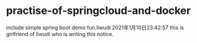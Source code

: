 # practise-of-springcloud-and-docker
include simple spring boot demo fun.liwudi 2021年1月10日23:42:57
this is girlfriend of liwudi who is writing this notice. 